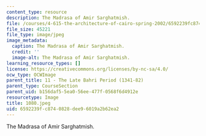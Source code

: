 ```yaml
---
content_type: resource
description: The Madrasa of Amir Sarghatmish.
file: /courses/4-615-the-architecture-of-cairo-spring-2002/6592239fc8740828dee96019a2b62ea2_1080.jpeg
file_size: 45221
file_type: image/jpeg
image_metadata:
  caption: The Madrasa of Amir Sarghatmish.
  credit: ''
  image-alt: The Madrasa of Amir Sarghatmish.
learning_resource_types: []
license: https://creativecommons.org/licenses/by-nc-sa/4.0/
ocw_type: OCWImage
parent_title: 11 - The Late Bahri Period (1341-82)
parent_type: CourseSection
parent_uid: b156daf5-5ea0-56ee-477f-0568f6d4912e
resourcetype: Image
title: 1080.jpeg
uid: 6592239f-c874-0828-dee9-6019a2b62ea2
---
```

The Madrasa of Amir Sarghatmish.